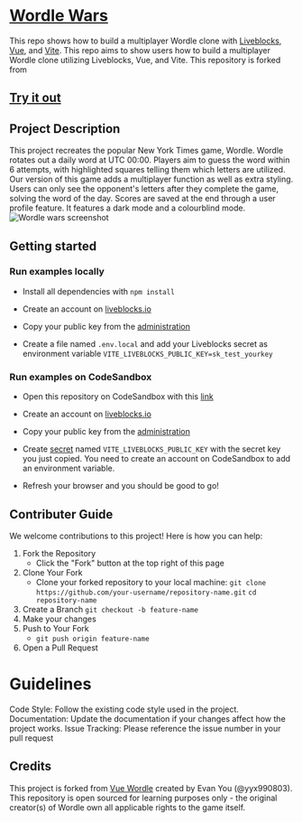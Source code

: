 # [Wordle Wars](https://wordlewars.ctnicholas.dev)

This repo shows how to build a multiplayer Wordle clone with [Liveblocks](https://liveblocks.io), [Vue](https://vuejs.org/), and [Vite](https://vitejs.dev/).
This repo aims to show users how to build a multiplayer Wordle clone utilizing Liveblocks, Vue, and Vite. This repository is forked from 
## [Try it out](https://wordlewars.ctnicholas.dev)

## Project Description
This project recreates the popular New York Times game, Wordle. Wordle rotates out a daily word at UTC 00:00. Players aim to guess the word within 6 attempts, with highlighted squares telling them which letters are utilized. Our version of this game adds a multiplayer function as well as extra styling. Users can only see the opponent's letters after they complete the game, solving the word of the day. Scores are saved at the end through a user profile feature. It features a dark mode and a colourblind mode.
![Wordle wars screenshot](https://wordlewars.ctnicholas.dev/screenshot.png)

## Getting started

### Run examples locally

- Install all dependencies with `npm install`

- Create an account on [liveblocks.io](https://liveblocks.io/dashboard)

- Copy your public key from the [administration](https://liveblocks.io/dashboard/apikeys)

- Create a file named `.env.local` and add your Liveblocks secret as environment variable `VITE_LIVEBLOCKS_PUBLIC_KEY=sk_test_yourkey`

### Run examples on CodeSandbox

- Open this repository on CodeSandbox with this [link](https://codesandbox.io/s/wordle-wars-with-liveblocks-and-vite-0hhdi)

- Create an account on [liveblocks.io](https://liveblocks.io/dashboard)

- Copy your public key from the [administration](https://liveblocks.io/dashboard/apikeys)

- Create [secret](https://codesandbox.io/docs/secrets) named `VITE_LIVEBLOCKS_PUBLIC_KEY` with the secret key you just copied. You need to create an account on CodeSandbox to add an environment variable.

- Refresh your browser and you should be good to go!

## Contributer Guide
We welcome contributions to this project! Here is how you can help:
1) Fork the Repository 
    - Click the "Fork" button at the top right of this page
2) Clone Your Fork
    - Clone your forked repository to your local machine: `git clone https://github.com/your-username/repository-name.git`
    `cd repository-name`
3) Create a Branch
    `git checkout -b feature-name`
4) Make your changes
5) Push to Your Fork
    - `git push origin feature-name`
6) Open a Pull Request

# Guidelines
Code Style: Follow the existing code style used in the project.
Documentation: Update the documentation if your changes affect how the project works.
Issue Tracking: Please reference the issue number in your pull request

## Credits
This project is forked from [Vue Wordle](https://github.com/yyx990803/vue-wordle) created by Evan You (@yyx990803). This repository is open sourced for learning purposes only - the original creator(s) of Wordle own all applicable rights to the game itself.
